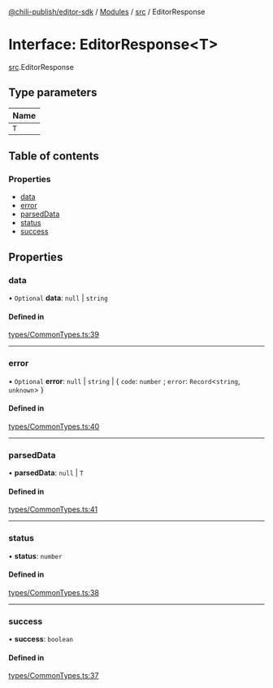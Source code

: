 [@chili-publish/editor-sdk](../README.md) / [Modules](../modules.md) / [src](../modules/src.md) / EditorResponse

# Interface: EditorResponse<T\>

[src](../modules/src.md).EditorResponse

## Type parameters

| Name |
| :------ |
| `T` |

## Table of contents

### Properties

- [data](src.EditorResponse.md#data)
- [error](src.EditorResponse.md#error)
- [parsedData](src.EditorResponse.md#parseddata)
- [status](src.EditorResponse.md#status)
- [success](src.EditorResponse.md#success)

## Properties

### data

• `Optional` **data**: ``null`` \| `string`

#### Defined in

[types/CommonTypes.ts:39](https://github.com/chili-publish/editor-sdk/blob/bc89ed1/types/CommonTypes.ts#L39)

___

### error

• `Optional` **error**: ``null`` \| `string` \| { `code`: `number` ; `error`: `Record`<`string`, `unknown`\>  }

#### Defined in

[types/CommonTypes.ts:40](https://github.com/chili-publish/editor-sdk/blob/bc89ed1/types/CommonTypes.ts#L40)

___

### parsedData

• **parsedData**: ``null`` \| `T`

#### Defined in

[types/CommonTypes.ts:41](https://github.com/chili-publish/editor-sdk/blob/bc89ed1/types/CommonTypes.ts#L41)

___

### status

• **status**: `number`

#### Defined in

[types/CommonTypes.ts:38](https://github.com/chili-publish/editor-sdk/blob/bc89ed1/types/CommonTypes.ts#L38)

___

### success

• **success**: `boolean`

#### Defined in

[types/CommonTypes.ts:37](https://github.com/chili-publish/editor-sdk/blob/bc89ed1/types/CommonTypes.ts#L37)
